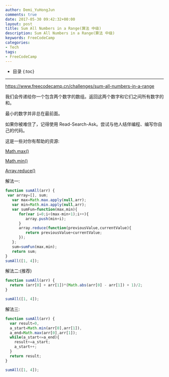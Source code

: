 ```yaml
---
author: Demi_YuHongJun
comments: true
date: 2017-05-30 09:42:32+00:00
layout: post
title: Sum All Numbers in a Range(算法 中级)
description: Sum All Numbers in a Range(算法 中级)
keywords: FreeCodeCamp
categories:
- Tech
tags:
- FreeCodeCamp
---
```

* 目录
{:toc}
---

https://www.freecodecamp.cn/challenges/sum-all-numbers-in-a-range

我们会传递给你一个包含两个数字的数组。返回这两个数字和它们之间所有数字的和。

最小的数字并非总在最前面。

如果你被难住了，记得使用 Read-Search-Ask。尝试与他人结伴编程、编写你自己的代码。

这是一些对你有帮助的资源:

[Math.max()](https://developer.mozilla.org/zh-CN/docs/Web/JavaScript/Reference/Global_Objects/Math/max)

[Math.min()](https://developer.mozilla.org/zh-CN/docs/Web/JavaScript/Reference/Global_Objects/Math/min)

[Array.reduce()](https://developer.mozilla.org/zh-CN/docs/Web/JavaScript/Reference/Global_Objects/Array/Reduce)

解法一:

```javascript
function sumAll(arr) {
 var array=[], sum;
   var max=Math.max.apply(null,arr);
   var min=Math.min.apply(null,arr);
   var sumFun=function(max,min){
      for(var i=0;i<(max-min+1);i++){
         array.push(min+i);
      }
      array.reduce(function(previousValue,currentValue){
         return previousValue+currentValue;
      });
   };
   sum=sumFun(max,min);
   return sum;
}
sumAll([1, 4]);
```
解法二:(推荐)
```javascript
function sumAll(arr) {
  return (arr[0] + arr[1])*(Math.abs(arr[0] - arr[1]) + 1)/2;
}

sumAll([1, 4]);
```
解法三:
```javascript
function sumAll(arr) {
  var result=0,
  a_start=Math.min(arr[0],arr[1]),
  a_end=Math.max(arr[0],arr[1]);
  while(a_start<=a_end){
    result+=a_start;
    a_start++;
  }
  return result;
}

sumAll([1, 4]);
```